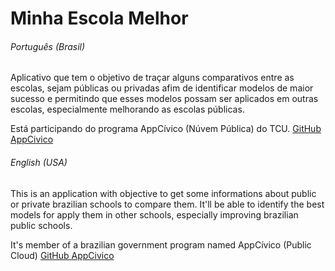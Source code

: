 # Minha Escola Melhor

###### Português (Brasil)
Aplicativo que tem o objetivo de traçar alguns comparativos entre as escolas, sejam públicas ou privadas afim de identificar modelos de maior sucesso e permitindo que esses modelos possam ser aplicados em outras escolas, especialmente melhorando as escolas públicas.

Está participando do programa AppCívico (Núvem Pública) do TCU.
[GitHub AppCivico](https://github.com/AppCivicoPlataforma/AppCivico/README.md)

###### English (USA)
This is an application with objective to get some informations about public or private brazilian schools to compare them. It'll be able to identify the best models for apply them in other schools, especially improving brazilian public schools.

It's member of a brazilian government program named AppCívico (Public Cloud)
[GitHub AppCivico](https://github.com/AppCivicoPlataforma/AppCivico/README.md)

